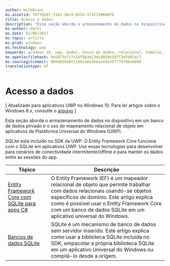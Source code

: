 ```yaml
---
author: mcleblanc
ms.assetid: 76776b0f-3163-48c9-835b-3f4213968079
title: Acesso a dados
description: "Esta seção aborda o armazenamento de dados no dispositivo em um banco de dados privado e o uso do mapeamento relacional de objeto em apps da Plataforma Universal do Windows (UWP)."
ms.author: markl
ms.date: 02/08/2017
ms.topic: article
ms.prod: windows
ms.technology: uwp
keywords: windows 10, uwp, dados, banco de dados, relacional, tabelas, sqlite
ms.openlocfilehash: 9e5873e7c7c5af9b3d13dcd850e19ff3dfd91dc7
ms.sourcegitcommit: 909d859a0f11981a8d1beac0da35f779786a6889
translationtype: HT
---
```

# <a name="data-access"></a>Acesso a dados

\[ Atualizado para aplicativos UWP no Windows 10. Para ler artigos sobre o Windows 8.x, consulte o [arquivo](http://go.microsoft.com/fwlink/p/?linkid=619132) \]

Esta seção aborda o armazenamento de dados no dispositivo em um banco de dados privado e o uso do mapeamento relacional de objeto em aplicativos da Plataforma Universal do Windows (UWP).

SQLite está incluído no SDK da UWP. O Entity Framework Core funciona com o SQLite em aplicativos UWP. Use essas tecnologias para desenvolver para cenários de conectividade intermitente/offline e para manter os dados entre as sessões do app.

| Tópico | Descrição|
|-------|------------|
| [Entity Framework Core com SQLite para apps C#](entity-framework-7-with-sqlite-for-csharp-apps.md) | O Entity Framework (EF) é um mapeador relacional de objeto que permite trabalhar com dados relacionais usando-se objetos específicos de domínio. Este artigo explica como é possível usar o Entity Framework Core com um banco de dados SQLite em um aplicativo universal do Windows. |
| [Bancos de dados SQLite](sqlite-databases.md) | SQLite é um mecanismo de banco de dados sem servidor inserido. Este artigo explica como usar a biblioteca SQLite incluída no SDK, empacotar a própria biblioteca SQLite em um aplicativo Universal do Windows ou compilá-lo desde a origem. |

